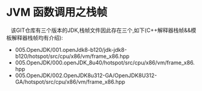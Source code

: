 # JVM 函数调用之栈帧
&nbsp;&nbsp; 该GIT仓库有三个版本的JDK,栈帧文件因此存在三个,如下(C++解释器栈帧&&模板解释器栈帧均有介绍):
+ 005.OpenJDK/001.openJdk8-b120/jdk-jdk8-b120/hotspot/src/cpu/x86/vm/frame_x86.hpp
+ 005.OpenJDK/000.openJDK_8u40/hotspot/src/cpu/x86/vm/frame_x86.hpp
+ 005.OpenJDK/002.OpenJDK8u312-GA/OpenJDK8U312-GA/hotspot/src/cpu/x86/vm/frame_x86.hpp